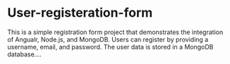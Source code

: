 # User-registeration-form
This is a simple registration form project that demonstrates the integration of Angualr, Node.js, and MongoDB. Users can register by providing a username, email, and password. The user data is stored in a MongoDB database....
